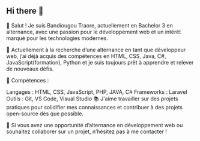 ## Hi there 👋



👋 Salut ! Je suis Bandiougou Traore, actuellement en Bachelor 3 en alternance, avec une passion pour le développement web et un intérêt marqué pour les technologies modernes.

🌱 Actuellement à la recherche d’une alternance en tant que développeur web, j’ai déjà acquis des compétences en HTML, CSS, Java, C#, JavaScript(formation), Python et je suis toujours prêt à apprendre et relever de nouveaux défis.

🚀 Compétences :

Langages : HTML, CSS, JavaScript, PHP, JAVA, C#
Frameworks : Laravel
Outils : Git, VS Code, Visual Studio
📚 J'aime travailler sur des projets pratiques pour solidifier mes connaissances et contribuer à des projets open-source dès que possible.

💌 Si vous avez une opportunité d’alternance en développement web ou souhaitez collaborer sur un projet, n’hésitez pas à me contacter !
